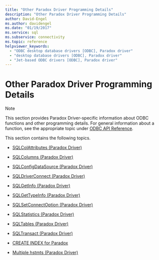 ```yaml
---
title: "Other Paradox Driver Programming Details"
description: "Other Paradox Driver Programming Details"
author: David-Engel
ms.author: davidengel
ms.date: "01/19/2017"
ms.service: sql
ms.subservice: connectivity
ms.topic: reference
helpviewer_keywords:
  - "ODBC desktop database drivers [ODBC], Paradox driver"
  - "desktop database drivers [ODBC], Paradox driver"
  - "Jet-based ODBC drivers [ODBC], Paradox driver"
---
```

# Other Paradox Driver Programming Details
> [!NOTE]  
>  This section provides Paradox Driver-specific information about ODBC functions and other programming details. For general information about a function, see the appropriate topic under [ODBC API Reference](../../odbc/reference/syntax/odbc-api-reference.md).  
  
 This section contains the following topics.  
  
-   [SQLColAttributes (Paradox Driver)](../../odbc/microsoft/sqlcolattributes-paradox-driver.md)  
  
-   [SQLColumns (Paradox Driver)](../../odbc/microsoft/sqlcolumns-paradox-driver.md)  
  
-   [SQLConfigDataSource (Paradox Driver)](../../odbc/microsoft/sqlconfigdatasource-paradox-driver.md)  
  
-   [SQLDriverConnect (Paradox Driver)](../../odbc/microsoft/sqldriverconnect-paradox-driver.md)  
  
-   [SQLGetInfo (Paradox Driver)](../../odbc/microsoft/sqlgetinfo-paradox-driver.md)  
  
-   [SQLGetTypeInfo (Paradox Driver)](../../odbc/microsoft/sqlgettypeinfo-paradox-driver.md)  
  
-   [SQLSetConnectOption (Paradox Driver)](../../odbc/microsoft/sqlsetconnectoption-paradox-driver.md)  
  
-   [SQLStatistics (Paradox Driver)](../../odbc/microsoft/sqlstatistics-paradox-driver.md)  
  
-   [SQLTables (Paradox Driver)](../../odbc/microsoft/sqltables-paradox-driver.md)  
  
-   [SQLTransact (Paradox Driver)](../../odbc/microsoft/sqltransact-paradox-driver.md)  
  
-   [CREATE INDEX for Paradox](../../odbc/microsoft/create-index-for-paradox.md)  
  
-   [Multiple hstmts (Paradox Driver)](../../odbc/microsoft/multiple-hstmts-paradox-driver.md)
